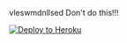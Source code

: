 ﻿  vleswmdnllsed
  Don't do this!!!
  
<p><a href="https://dashboard.heroku.com/new?template=https://github.com/steigmien/vleswmdnllsed"> <img src="https://www.herokucdn.com/deploy/button.svg" alt="Deploy to Heroku" /></a></p>

